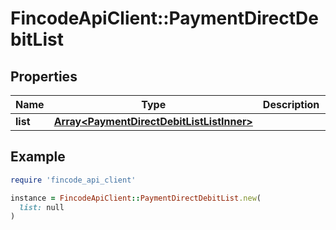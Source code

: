 # FincodeApiClient::PaymentDirectDebitList

## Properties

| Name | Type | Description | Notes |
| ---- | ---- | ----------- | ----- |
| **list** | [**Array&lt;PaymentDirectDebitListListInner&gt;**](PaymentDirectDebitListListInner.md) |  | [optional] |

## Example

```ruby
require 'fincode_api_client'

instance = FincodeApiClient::PaymentDirectDebitList.new(
  list: null
)
```

